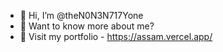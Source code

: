 - 👋 Hi, I’m @theN0N3N717Yone
- 👀 Want to know more about me?
- 👤 Visit my portfolio - https://assam.vercel.app/
<!---
theN0N3N717Yone/theN0N3N717Yone is a ✨ special ✨ repository because its `README.md` (this file) appears on your GitHub profile.
You can click the Preview link to take a look at your changes.
--->
